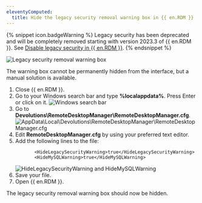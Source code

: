 ```yaml
---
eleventyComputed:
  title: Hide the legacy security removal warning box in {{ en.RDM }}
---
```

{% snippet icon.badgeWarning %}
Legacy security has been deprecated and will be completely removed starting with version 2023.3 of {{ en.RDM }}. See [Disable legacy security in {{ en.RDM }}](/kb/remote-desktop-manager/how-to-articles/migrate-legacy-security-permissions/).
{% endsnippet %}  

![Legacy security removal warning box](https://webdevolutions.blob.core.windows.net/docs/en/kb/KB6055.png) 

The warning box cannot be permanently hidden from the interface, but a manual solution is available.  

1. Close {{ en.RDM }}.
1. Go to your Windows search bar and type **%localappdata%**. Press Enter or click on it.
![Windows search bar](https://webdevolutions.blob.core.windows.net/docs/en/kb/KB6058.png)   
1. Go to **Devolutions\RemoteDesktopManager\RemoteDesktopManager.cfg**.
![AppData\Local\Devolutions\RemoteDesktopManager\RemoteDesktopManager.cfg](https://webdevolutions.blob.core.windows.net/docs/en/kb/KB6056.png)  
1. Edit **RemoteDesktopManager.cfg** by using your preferred text editor.  
1. Add the following lines to the file:
   ```
          <HideLegacySecurityWarning>true</HideLegacySecurityWarning>
          <HideMySQLWarning>true</HideMySQLWarning>
   ```  
   ![HideLegacySecurityWarning and HideMySQLWarning](https://webdevolutions.blob.core.windows.net/docs/en/kb/KB6057.png)  
6. Save your file.
1. Open {{ en.RDM }}.  

The legacy security removal warning box should now be hidden.  

